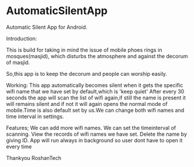 # AutomaticSilentApp
Automatic Silent App for Android.

Introduction:

This is build for taking in mind the issue of mobile phoes rings in mosques(masjid),
which disturbs the atmosphere and against the decorum of masjid.

So,this app is to keep the decorum and people can worship easily.

Working:
This app automatically becomes silent when it gets the specific wifi name that we have set by default,which is 'keep quiet'
After every 30 seconds the app will scan the list of wifi again,if still the name is present it will remains silent and if not it will again opens the normal mode of mobile.Time is also default set by us.We can change both wifi names and time interval in settings.

Features;
We can add more wifi names.
We can set the timeinterval of scanning.
View the records of wifi names we have set.
Delete the name by giving ID.
App will run always in background so user dont have to open it every time

Thankyou
RoshanTech


